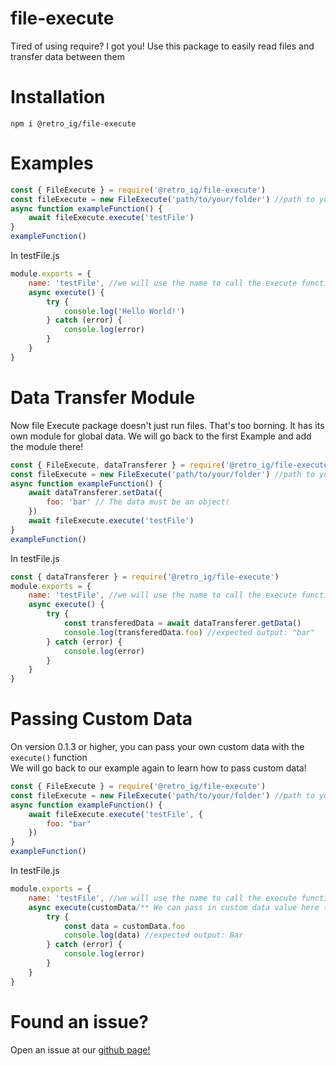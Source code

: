 # file-execute

Tired of using require? I got you! Use this package to easily read files and transfer data between them

# Installation

```console
npm i @retro_ig/file-execute
```

# Examples

```js
const { FileExecute } = require('@retro_ig/file-execute')
const fileExecute = new FileExecute('path/to/your/folder') //path to your folder with all your js files
async function exampleFunction() {
    await fileExecute.execute('testFile')
}
exampleFunction()
```
In testFile.js
```js
module.exports = {
    name: 'testFile', //we will use the name to call the execute function in the main file
    async execute() {
        try {
            console.log('Hello World!')
        } catch (error) {
            console.log(error)
        }
    }
}
```
# Data Transfer Module
Now file Execute package doesn't just run files. That's too borning. It has its own module for global data. We will go back to the first Example and add the module there!
```js
const { FileExecute, dataTransferer } = require('@retro_ig/file-execute')
const fileExecute = new FileExecute('path/to/your/folder') //path to your folder with all your js files
async function exampleFunction() {
    await dataTransferer.setData({
        foo: 'bar' // The data must be an object!
    })
    await fileExecute.execute('testFile')
}
exampleFunction()
```
In testFile.js
```js
const { dataTransferer } = require('@retro_ig/file-execute')
module.exports = {
    name: 'testFile', //we will use the name to call the execute function in the main file
    async execute() {
        try {
            const transferedData = await dataTransferer.getData()
            console.log(transferedData.foo) //expected output: "bar"
        } catch (error) {
            console.log(error)
        }
    }
}
```
# Passing Custom Data

On version 0.1.3 or higher, you can pass your own custom data with the `execute()` function  
We will go back to our example again to learn how to pass custom data!

```js
const { FileExecute } = require('@retro_ig/file-execute')
const fileExecute = new FileExecute('path/to/your/folder') //path to your folder with all your js files
async function exampleFunction() {
    await fileExecute.execute('testFile', {
        foo: "bar"
    })
}
exampleFunction()
```
In testFile.js
```js
module.exports = {
    name: 'testFile', //we will use the name to call the execute function in the main file
    async execute(customData/** We can pass in custom data value here to read all the values **/) {
        try {
            const data = customData.foo
            console.log(data) //expected output: Bar
        } catch (error) {
            console.log(error)
        }
    }
}
```

# Found an issue?

Open an issue at our [github page!](https://github.com/retrouser955/file-execute)